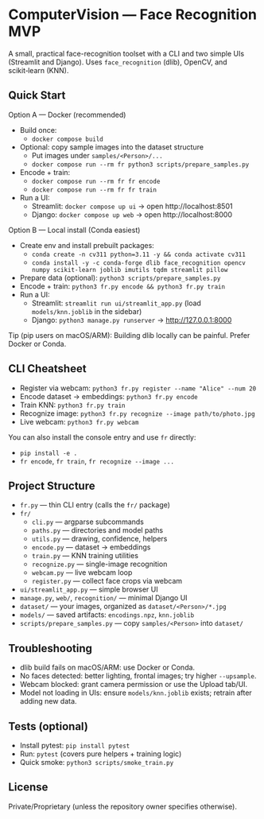 # ComputerVision — Face Recognition MVP

A small, practical face-recognition toolset with a CLI and two simple UIs (Streamlit and Django). Uses `face_recognition` (dlib), OpenCV, and scikit‑learn (KNN).

## Quick Start

Option A — Docker (recommended)
- Build once:
  - `docker compose build`
- Optional: copy sample images into the dataset structure
  - Put images under `samples/<Person>/...`
  - `docker compose run --rm fr python3 scripts/prepare_samples.py`
- Encode + train:
  - `docker compose run --rm fr fr encode`
  - `docker compose run --rm fr fr train`
- Run a UI:
  - Streamlit: `docker compose up ui` → open http://localhost:8501
  - Django:    `docker compose up web` → open http://localhost:8000

Option B — Local install (Conda easiest)
- Create env and install prebuilt packages:
  - `conda create -n cv311 python=3.11 -y && conda activate cv311`
  - `conda install -y -c conda-forge dlib face_recognition opencv numpy scikit-learn joblib imutils tqdm streamlit pillow`
- Prepare data (optional): `python3 scripts/prepare_samples.py`
- Encode + train: `python3 fr.py encode && python3 fr.py train`
- Run a UI:
  - Streamlit: `streamlit run ui/streamlit_app.py` (load `models/knn.joblib` in the sidebar)
  - Django:    `python3 manage.py runserver` → http://127.0.0.1:8000

Tip (pip users on macOS/ARM): Building dlib locally can be painful. Prefer Docker or Conda.

## CLI Cheatsheet
- Register via webcam: `python3 fr.py register --name "Alice" --num 20`
- Encode dataset → embeddings: `python3 fr.py encode`
- Train KNN: `python3 fr.py train`
- Recognize image: `python3 fr.py recognize --image path/to/photo.jpg`
- Live webcam: `python3 fr.py webcam`

You can also install the console entry and use `fr` directly:
- `pip install -e .`
- `fr encode`, `fr train`, `fr recognize --image ...`

## Project Structure
- `fr.py` — thin CLI entry (calls the `fr/` package)
- `fr/`
  - `cli.py` — argparse subcommands
  - `paths.py` — directories and model paths
  - `utils.py` — drawing, confidence, helpers
  - `encode.py` — dataset → embeddings
  - `train.py` — KNN training utilities
  - `recognize.py` — single-image recognition
  - `webcam.py` — live webcam loop
  - `register.py` — collect face crops via webcam
- `ui/streamlit_app.py` — simple browser UI
- `manage.py`, `web/`, `recognition/` — minimal Django UI
- `dataset/` — your images, organized as `dataset/<Person>/*.jpg`
- `models/` — saved artifacts: `encodings.npz`, `knn.joblib`
- `scripts/prepare_samples.py` — copy `samples/<Person>` into `dataset/`

## Troubleshooting
- dlib build fails on macOS/ARM: use Docker or Conda.
- No faces detected: better lighting, frontal images; try higher `--upsample`.
- Webcam blocked: grant camera permission or use the Upload tab/UI.
- Model not loading in UIs: ensure `models/knn.joblib` exists; retrain after adding new data.

## Tests (optional)
- Install pytest: `pip install pytest`
- Run: `pytest` (covers pure helpers + training logic)
- Quick smoke: `python3 scripts/smoke_train.py`

## License
Private/Proprietary (unless the repository owner specifies otherwise).

